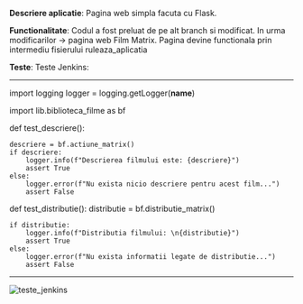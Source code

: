 **Descriere aplicatie**:
Pagina web simpla facuta cu Flask.

**Functionalitate**:
Codul a fost preluat de pe alt branch si modificat. In urma modificarilor -> pagina web Film Matrix.
Pagina devine functionala prin intermediu fisierului ruleaza_aplicatia

**Teste**:
Teste Jenkins:

***
import logging
logger = logging.getLogger(__name__)

import lib.biblioteca_filme as bf

def test_descriere():

    descriere = bf.actiune_matrix()
    if descriere:
        logger.info(f"Descrierea filmului este: {descriere}")
        assert True
    else:
        logger.error(f"Nu exista nicio descriere pentru acest film...")
        assert False

def test_distributie():
    distributie = bf.distributie_matrix()

    if distributie:
        logger.info(f"Distributia filmului: \n{distributie}")
        assert True
    else:
        logger.error(f"Nu exista informatii legate de distributie...")
        assert False 
***
![teste_jenkins](https://github.com/Raluca93/Curs_VCGJ_24_filme/assets/152555998/9ce6c366-f355-443c-b384-26f9f86911e7)

